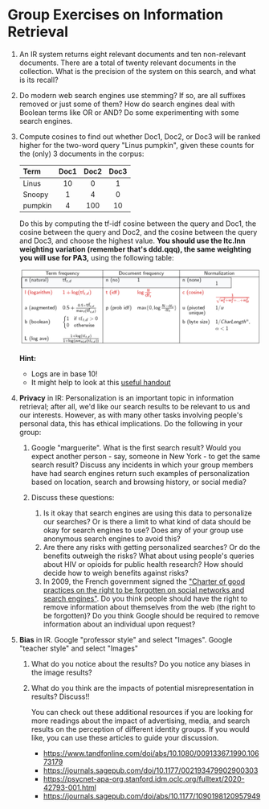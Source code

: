 # Group Exercises on Information Retrieval

1. An IR system returns eight relevant documents and ten non-relevant documents. There are a total of twenty relevant documents in the collection. 
What is the precision of the system on this search, and what is its recall?

2. Do modern web search engines use stemming? If so, are all suffixes removed or just some of them? How do search engines deal with Boolean terms like OR or AND? 
Do some experimenting with some search engines.

3. Compute cosines to find out whether Doc1, Doc2, or Doc3 will be ranked higher for the two-word query "Linus pumpkin", 
given these counts for the (only) 3 documents in the corpus:

   | Term    | Doc1 | Doc2 | Doc3 |
   |:--------|:----:|:----:|:----:|
   | Linus   | 10   | 0    | 1    |
   | Snoopy  | 1    | 4    | 0    |
   | pumpkin | 4    | 100  | 10   |

   Do this by computing the tf-idf cosine between the query and Doc1, the cosine between the query and Doc2, and the cosine between the query and Doc3, 
and choose the highest value. **You should use the ltc.lnn weighting variation (remember that's ddd.qqq), the same weighting you will use for PA3,** using the following table:

   ![Weighting variations table](cosinechart.jpeg)

   **Hint:**
   - Logs are in base 10!
   - It might help to look at this [useful handout](http://web.stanford.edu/class/cs124/lec/CS124_IR_Handout.pdf)

4. **Privacy** in IR: Personalization is an important topic in information retrieval; after all, we'd like our search results to be relevant to us and our interests.
 However, as with many other tasks involving people's personal data, this has ethical implications. Do the following in your group:
   1. Google "marguerite". What is the first search result? Would you expect another person - say, someone in New York - to get the same search result? 
Discuss any incidents in which your group members have had search engines return such examples of personalization based on location, search and browsing history, or social media?
   
   2. Discuss these questions:
      1. Is it okay that search engines are using this data to personalize our searches? Or is there a limit to what kind of data should be okay for search engines to use? 
Does any of your group use anonymous search engines to avoid this?
      2. Are there any risks with getting personalized searches? Or do the benefits outweigh the risks? What about using people's queries about HIV or opioids 
for public health research? How should decide how to weigh benefits against risks?
      3. In 2009, the French government signed the ["Charter of good practices on the right to be forgotten on social networks and search engines"](https://fr.wikisource.org/wiki/Charte_du_droit_%C3%A0_l%E2%80%99oubli_dans_les_sites_collaboratifs_et_les_moteurs_de_recherche). 
      Do you think people should have the right to remove information about themselves from the web (the right to be forgotten)? 
Do you think Google should be required to remove information about an individual upon request?

4. **Bias** in IR. Google "professor style" and select "Images". Google "teacher style" and select "Images"
   1. What do you notice about the results? Do you notice any biases in the image results?
   2. What do you think are the impacts of potential misrepresentation in results? Discuss!!  

      You can check out these additional resources if you are looking for more readings about the impact of advertising, media, and search results 
on the perception of different identity groups. If you would like, you can use these articles to guide your discussion.
      - https://www.tandfonline.com/doi/abs/10.1080/00913367.1990.10673179
      - https://journals.sagepub.com/doi/10.1177/002193479902900303
      - https://psycnet-apa-org.stanford.idm.oclc.org/fulltext/2020-42793-001.html
      - https://journals.sagepub.com/doi/abs/10.1177/1090198120957949
